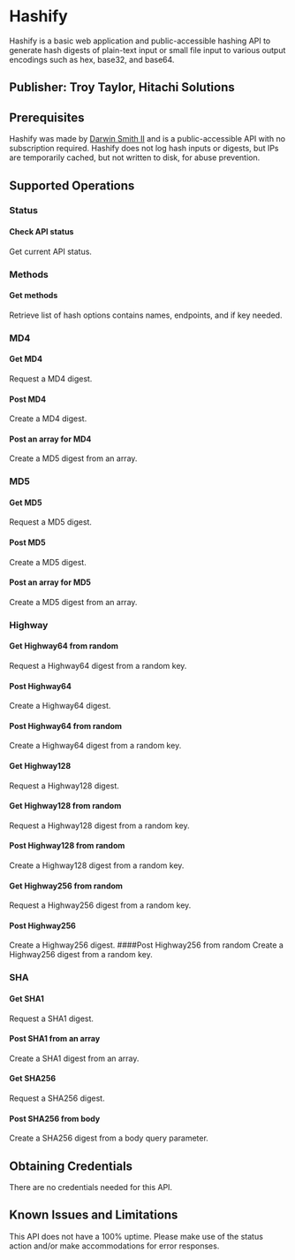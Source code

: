 # Hashify
Hashify is a basic web application and public-accessible hashing API to generate hash digests of plain-text input or small file input to various output encodings such as hex, base32, and base64.

## Publisher: Troy Taylor, Hitachi Solutions

## Prerequisites
Hashify was made by [Darwin Smith II](https://dlsmi.com/) and is a public-accessible API with no subscription required. Hashify does not log hash inputs or digests, but IPs are temporarily cached, but not written to disk, for abuse prevention.

## Supported Operations
### Status
#### Check API status
Get current API status.
### Methods
#### Get methods
Retrieve list of hash options contains names, endpoints, and if key needed.
### MD4
#### Get MD4
Request a MD4 digest.
#### Post MD4
Create a MD4 digest.
#### Post an array for MD4
Create a MD5 digest from an array.
### MD5
#### Get MD5
Request a MD5 digest.
#### Post MD5
Create a MD5 digest.
#### Post an array for MD5
Create a MD5 digest from an array.
### Highway
#### Get Highway64 from random
Request a Highway64 digest from a random key.
#### Post Highway64
Create a Highway64 digest.
#### Post Highway64 from random
Create a Highway64 digest from a random key.
#### Get Highway128
Request a Highway128 digest.
#### Get Highway128 from random
Request a Highway128 digest from a random key.
#### Post Highway128 from random
Create a Highway128 digest from a random key.
#### Get Highway256 from random
Request a Highway256 digest from a random key.
#### Post Highway256
Create a Highway256 digest.
####Post Highway256 from random
Create a Highway256 digest from a random key.
### SHA
#### Get SHA1
Request a SHA1 digest.
#### Post SHA1 from an array
Create a SHA1 digest from an array.
#### Get SHA256
Request a SHA256 digest.
#### Post SHA256 from body
Create a SHA256 digest from a body query parameter.

## Obtaining Credentials
There are no credentials needed for this API.

## Known Issues and Limitations
This API does not have a 100% uptime. Please make use of the status action and/or make accommodations for error responses.

